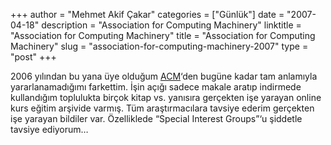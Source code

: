 +++
author = "Mehmet Akif Çakar"
categories = ["Günlük"]
date = "2007-04-18"
description = "Association for Computing Machinery"
linktitle = "Association for Computing Machinery"
title = "Association for Computing Machinery"
slug = "association-for-computing-machinery-2007"
type = "post"
+++

2006 yılından bu yana üye olduğum [ACM](https://www.acm.org/)‘den bugüne kadar tam anlamıyla yararlanamadığımı farkettim. İşin açığı sadece makale aratıp indirmede kullandığım toplulukta birçok kitap vs. yanısıra gerçekten işe yarayan online kurs eğitim arşivide varmış. Tüm araştırmacılara tavsiye ederim gerçekten işe yarayan bildiler var. Özelliklede “Special Interest Groups”‘u şiddetle tavsiye ediyorum…